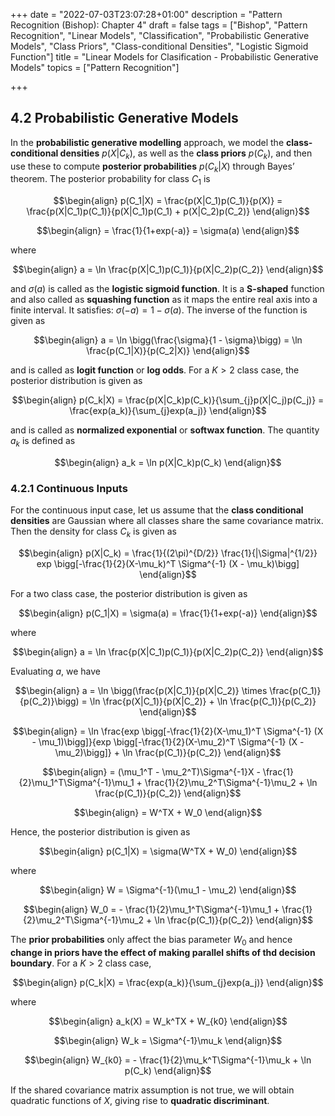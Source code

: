 +++
date = "2022-07-03T23:07:28+01:00"
description = "Pattern Recognition (Bishop): Chapter 4"
draft = false
tags = ["Bishop", "Pattern Recognition", "Linear Models", "Classification", "Probabilistic Generative Models", "Class Priors", "Class-conditional Densities", "Logistic Sigmoid Function"]
title = "Linear Models for Clasification - Probabilistic Generative Models"
topics = ["Pattern Recognition"]

+++

## 4.2 Probabilistic Generative Models

In the <b>probabilistic generative modelling</b> approach, we model the <b>class-conditional densities</b> $p(X|C_k)$, as well as the <b>class priors</b> $p(C_k)$, and then use these to compute <b>posterior probabilities</b> $p(C_k|X)$ through Bayes’ theorem. The posterior probability for class $C_1$ is

$$\begin{align}
p(C_1|X) = \frac{p(X|C_1)p(C_1)}{p(X)} = \frac{p(X|C_1)p(C_1)}{p(X|C_1)p(C_1) + p(X|C_2)p(C_2)}
\end{align}$$

$$\begin{align}
= \frac{1}{1+exp(-a)} = \sigma(a)
\end{align}$$

where

$$\begin{align}
a = \ln \frac{p(X|C_1)p(C_1)}{p(X|C_2)p(C_2)}
\end{align}$$

and $\sigma(a)$ is called as the <b>logistic sigmoid function</b>. It is a <b>S-shaped</b> function and also called as <b>squashing function</b> as it maps the entire real axis into a finite interval. It satisfies: $\sigma(-a) = 1 - \sigma(a)$. The inverse of the function is given as

$$\begin{align}
a = \ln \bigg(\frac{\sigma}{1 - \sigma}\bigg) = \ln \frac{p(C_1|X)}{p(C_2|X)}
\end{align}$$

and is called as <b>logit function</b> or <b>log odds</b>. For a $K>2$ class case, the posterior distribution is given as

$$\begin{align}
p(C_k|X) = \frac{p(X|C_k)p(C_k)}{\sum_{j}p(X|C_j)p(C_j)} = \frac{exp(a_k)}{\sum_{j}exp(a_j)}
\end{align}$$

and is called as <b>normalized exponential</b> or <b>softwax function</b>. The quantity $a_k$ is defined as

$$\begin{align}
a_k = \ln p(X|C_k)p(C_k)
\end{align}$$

### 4.2.1 Continuous Inputs

For the continuous input case, let us assume that the <b>class conditional densities</b> are Gaussian where all classes share the same covariance matrix. Then the density for class $C_k$ is given as

$$\begin{align}
p(X|C_k) = \frac{1}{(2\pi)^{D/2}} \frac{1}{|\Sigma|^{1/2}} exp \bigg[-\frac{1}{2}(X-\mu_k)^T \Sigma^{-1} (X - \mu_k)\bigg]
\end{align}$$

For a two class case, the posterior distribution is given as

$$\begin{align}
p(C_1|X) = \sigma(a) = \frac{1}{1+exp(-a)}
\end{align}$$

where 

$$\begin{align}
a = \ln \frac{p(X|C_1)p(C_1)}{p(X|C_2)p(C_2)}
\end{align}$$

Evaluating $a$, we have

$$\begin{align}
a = \ln \bigg(\frac{p(X|C_1)}{p(X|C_2)} \times \frac{p(C_1)}{p(C_2)}\bigg) = \ln \frac{p(X|C_1)}{p(X|C_2)} + \ln \frac{p(C_1)}{p(C_2)}
\end{align}$$

$$\begin{align}
= \ln \frac{exp \bigg[-\frac{1}{2}(X-\mu_1)^T \Sigma^{-1} (X - \mu_1)\bigg]}{exp \bigg[-\frac{1}{2}(X-\mu_2)^T \Sigma^{-1} (X - \mu_2)\bigg]} + \ln \frac{p(C_1)}{p(C_2)}
\end{align}$$

$$\begin{align}
= (\mu_1^T - \mu_2^T)\Sigma^{-1}X - \frac{1}{2}\mu_1^T\Sigma^{-1}\mu_1 + \frac{1}{2}\mu_2^T\Sigma^{-1}\mu_2 + \ln \frac{p(C_1)}{p(C_2)}
\end{align}$$

$$\begin{align}
= W^TX + W_0
\end{align}$$

Hence, the posterior distribution is given as

$$\begin{align}
p(C_1|X) = \sigma(W^TX + W_0)
\end{align}$$

where

$$\begin{align}
W = \Sigma^{-1}(\mu_1 - \mu_2)
\end{align}$$

$$\begin{align}
W_0 = - \frac{1}{2}\mu_1^T\Sigma^{-1}\mu_1 + \frac{1}{2}\mu_2^T\Sigma^{-1}\mu_2 + \ln \frac{p(C_1)}{p(C_2)}
\end{align}$$

The <b>prior probabilities</b> only affect the bias parameter $W_0$ and hence <b>change in priors have the effect of making parallel shifts of thd decision boundary</b>. For a $K>2$ class case,

$$\begin{align}
p(C_k|X) = \frac{exp(a_k)}{\sum_{j}exp(a_j)}
\end{align}$$

where 

$$\begin{align}
a_k(X) = W_k^TX + W_{k0}
\end{align}$$

$$\begin{align}
W_k = \Sigma^{-1}\mu_k
\end{align}$$

$$\begin{align}
W_{k0} = - \frac{1}{2}\mu_k^T\Sigma^{-1}\mu_k + \ln p(C_k)
\end{align}$$

If the shared covariance matrix assumption is not true, we will obtain quadratic functions of $X$, giving rise to <b>quadratic discriminant</b>.